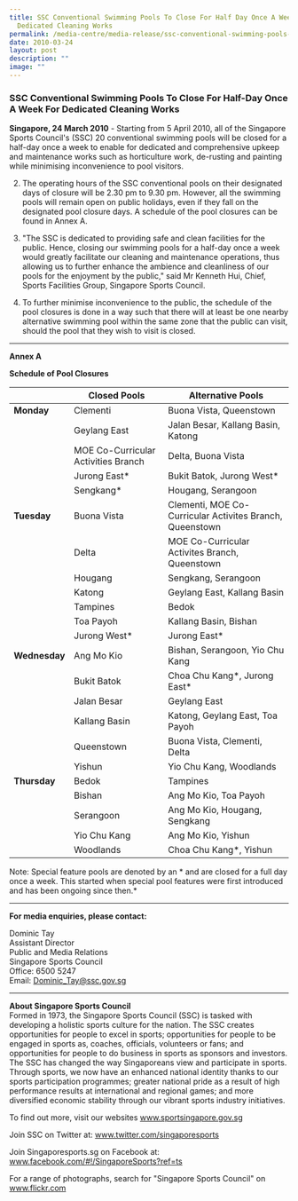 ```yaml
---
title: SSC Conventional Swimming Pools To Close For Half Day Once A Week For
  Dedicated Cleaning Works
permalink: /media-centre/media-release/ssc-conventional-swimming-pools-to-close-for-half-day-once-a-week-for-de/
date: 2010-03-24
layout: post
description: ""
image: ""
---
```

### **SSC Conventional Swimming Pools To Close For Half-Day Once A Week For Dedicated Cleaning Works**

**Singapore, 24 March 2010** - Starting from 5 April 2010, all of the Singapore Sports Council's (SSC) 20 conventional swimming pools will be closed for a half-day once a week to enable for dedicated and comprehensive upkeep and maintenance works such as horticulture work, de-rusting and painting while minimising inconvenience to pool visitors.

2. The operating hours of the SSC conventional pools on their designated days of closure will be 2.30 pm to 9.30 pm. However, all the swimming pools will remain open on public holidays, even if they fall on the designated pool closure days. A schedule of the pool closures can be found in Annex A.

3. "The SSC is dedicated to providing safe and clean facilities for the public. Hence, closing our swimming pools for a half-day once a week would greatly facilitate our cleaning and maintenance operations, thus allowing us to further enhance the ambience and cleanliness of our pools for the enjoyment by the public," said Mr Kenneth Hui, Chief, Sports Facilities Group, Singapore Sports Council.

4. To further minimise inconvenience to the public, the schedule of the pool closures is done in a way such that there will at least be one nearby alternative swimming pool within the same zone that the public can visit, should the pool that they wish to visit is closed.

---

**Annex A**<br>

**Schedule of Pool Closures**<br>

| &nbsp;| Closed Pools | Alternative Pools |
|---|---|---|
| **Monday** | Clementi | Buona Vista, Queenstown|
|| Geylang East | Jalan Besar, Kallang Basin, Katong |
|| MOE Co-Curricular Activities Branch |Delta, Buona Vista | Choa Chu Kang* | Bukit Batok, Woodlands |
|| Jurong East* | Bukit Batok, Jurong West* | 
|| Sengkang* | Hougang, Serangoon | 
|**Tuesday** | Buona Vista | Clementi, MOE Co-Curricular Activites Branch, Queenstown|
|| Delta | MOE Co-Curricular Activites Branch, Queenstown |
|| Hougang | Sengkang, Serangoon |
|| Katong | Geylang East, Kallang Basin |
|| Tampines | Bedok |
|| Toa Payoh | Kallang Basin, Bishan |
|| Jurong West* | Jurong East* |
| **Wednesday** | Ang Mo Kio | Bishan, Serangoon, Yio Chu Kang |
|| Bukit Batok | Choa Chu Kang*, Jurong East* |
|| Jalan Besar | Geylang East |
|| Kallang Basin |Katong, Geylang East, Toa Payoh |
||Queenstown | Buona Vista, Clementi, Delta |
|| Yishun |Yio Chu Kang, Woodlands |
| **Thursday** | Bedok | Tampines |
|| Bishan | Ang Mo Kio, Toa Payoh |
|| Serangoon | Ang Mo Kio, Hougang, Sengkang |
|| Yio Chu Kang | Ang Mo Kio, Yishun |
|| Woodlands | Choa Chu Kang*, Yishun |


Note: Special feature pools are denoted by an * and are closed for a full day once a week. This started when special pool features were first introduced and has been ongoing since then.*

---

**For media enquiries, please contact:**
<br>

Dominic Tay<br>
Assistant Director<br>
Public and Media Relations<br>
Singapore Sports Council<br>
Office: 6500 5247<br>
Email: [Dominic_Tay@ssc.gov.sg](mailto:Dominic_Tay@ssc.gov.sg)

---

**About Singapore Sports Council**<br>
Formed in 1973, the Singapore Sports Council (SSC) is tasked with developing a holistic sports culture for the nation. The SSC creates opportunities for people to excel in sports; opportunities for people to be engaged in sports as, coaches, officials, volunteers or fans; and opportunities for people to do business in sports as sponsors and investors. The SSC has changed the way Singaporeans view and participate in sports. Through sports, we now have an enhanced national identity thanks to our sports participation programmes; greater national pride as a result of high performance results at international and regional games; and more diversified economic stability through our vibrant sports industry initiatives.

To find out more, visit our websites www.sportsingapore.gov.sg

Join SSC on Twitter at: www.twitter.com/singaporesports

Join Singaporesports.sg on Facebook at: www.facebook.com/#!/SingaporeSports?ref=ts

For a range of photographs, search for "Singapore Sports Council" on www.flickr.com